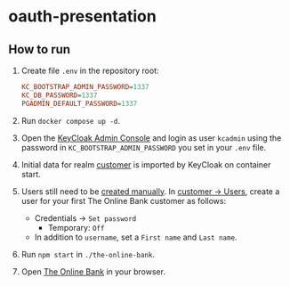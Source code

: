 # oauth-presentation

## How to run

1. Create file `.env` in the repository root:

   ```ini
   KC_BOOTSTRAP_ADMIN_PASSWORD=1337
   KC_DB_PASSWORD=1337
   PGADMIN_DEFAULT_PASSWORD=1337
   ```

2. Run `docker compose up -d`.
3. Open the [KeyCloak Admin Console](http://localhost:8080/admin) and login as user `kcadmin` using the password in `KC_BOOTSTRAP_ADMIN_PASSWORD` you set in your `.env` file.
4. Initial data for realm [customer](http://localhost:8080/admin/master/console/#/customer) is imported by KeyCloak on container start.
5. Users still need to be [created manually](https://www.keycloak.org/getting-started/getting-started-docker#_create_a_user). In [customer -> Users](http://localhost:8080/admin/master/console/#/customer/users), create a user for your first The Online Bank customer as follows:
   - Credentials -> `Set password`
     - Temporary: `Off`
   - In addition to `username`, set a `First name` and `Last name`.
6. Run `npm start` in `./the-online-bank`.
7. Open [The Online Bank](http://localhost:4200/) in your browser.
